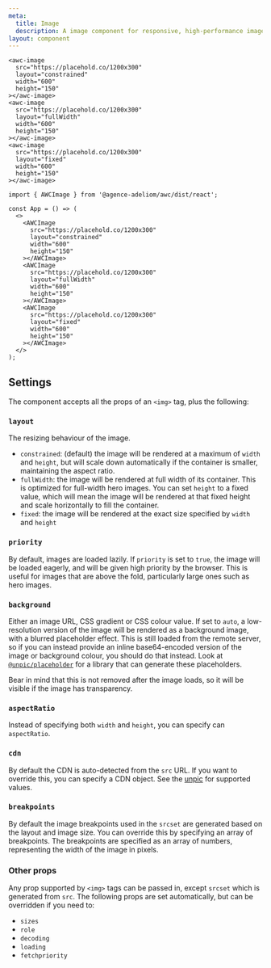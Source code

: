 ```yaml
---
meta:
  title: Image
  description: A image component for responsive, high-performance images using image CDNs
layout: component
---
```


```html:preview
<awc-image
  src="https://placehold.co/1200x300"
  layout="constrained"
  width="600"
  height="150"
></awc-image>
<awc-image
  src="https://placehold.co/1200x300"
  layout="fullWidth"
  width="600"
  height="150"
></awc-image>
<awc-image
  src="https://placehold.co/1200x300"
  layout="fixed"
  width="600"
  height="150"
></awc-image>
```

```jsx:react
import { AWCImage } from '@agence-adeliom/awc/dist/react';

const App = () => (
  <>
    <AWCImage 
      src="https://placehold.co/1200x300"
      layout="constrained"
      width="600"
      height="150"
    ></AWCImage>
    <AWCImage 
      src="https://placehold.co/1200x300"
      layout="fullWidth"
      width="600"
      height="150"
    ></AWCImage>
    <AWCImage 
      src="https://placehold.co/1200x300"
      layout="fixed"
      width="600"
      height="150"
    ></AWCImage>
  </>
);
```

## Settings

The component accepts all the props of an `<img>` tag, plus the following:

### `layout`

The resizing behaviour of the image.

- `constrained`: (default) the image will be rendered at a maximum of `width` and `height`, but will scale down automatically if the container is smaller, maintaining the aspect ratio.
- `fullWidth`: the image will be rendered at full width of its container. This is optimized for full-width hero images. You can set `height` to a fixed value, which will mean the image will be rendered at that fixed height and scale horizontally to fill the container.
- `fixed`: the image will be rendered at the exact size specified by `width` and `height`

### `priority`

By default, images are loaded lazily. If `priority` is set to `true`, the image will be loaded eagerly, and will be given high priority by the browser. This is useful for images that are above the fold, particularly large ones such as hero images.

### `background`

Either an image URL, CSS gradient or CSS colour value. If set to `auto`, a low-resolution version of the image will be rendered as a background image, with a blurred placeholder effect. This is still loaded from the remote server, so if you can instead provide an inline base64-encoded version of the image or background colour, you should do that instead. Look at [`@unpic/placeholder`](/placeholder/) for a library that can generate these placeholders.

Bear in mind that this is not removed after the image loads, so it will be visible if the image has transparency.

### `aspectRatio`

Instead of specifying both `width` and `height`, you can specify can `aspectRatio`.

### `cdn`

By default the CDN is auto-detected from the `src` URL. If you want to override this, you can specify a CDN object. See the [unpic](https://github.com/ascorbic/unpic) for supported values.

### `breakpoints`

By default the image breakpoints used in the `srcset` are generated based on the layout and image size. You can override this by specifying an array of breakpoints. The breakpoints are specified as an array of numbers, representing the width of the image in pixels.

### Other props

Any prop supported by `<img>` tags can be passed in, except `srcset` which is generated from `src`. The following props are set automatically, but can be overridden if you need to:

- `sizes`
- `role`
- `decoding`
- `loading`
- `fetchpriority`